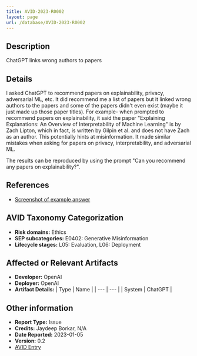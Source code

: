 ```yaml
---
title: AVID-2023-R0002
layout: page
url: /database/AVID-2023-R0002
---
```


## Description

ChatGPT links wrong authors to papers

## Details

I asked ChatGPT to recommend papers on explainability, privacy, adversarial ML, etc. It did recommend me a list of papers but it linked wrong authors to the papers and some of the papers didn't even exist (maybe it just made up those paper titles). For example- when prompted to recommend papers on explainability, it said the paper "Explaining Explanations: An Overview of Interpretability of Machine Learning" is by Zach Lipton, which in fact, is written by Gilpin et al. and does not have Zach as an author. This potentially hints at misinformation. It made similar mistakes when asking for papers on privacy, interpretability, and adversarial ML. 

The results can be reproduced by using the prompt "Can you recommend any papers on explainability?".

## References

- [Screenshot of example answer](../img/R00031.png)

## AVID Taxonomy Categorization

- **Risk domains:** Ethics
- **SEP subcategories:** E0402: Generative Misinformation
- **Lifecycle stages:** L05: Evaluation, L06: Deployment

## Affected or Relevant Artifacts

- **Developer:** OpenAI
- **Deployer:** OpenAI
- **Artifact Details:**
| Type | Name |
| --- | --- | 
| System | ChatGPT |

## Other information

- **Report Type:** Issue
- **Credits:** Jaydeep Borkar, N/A
- **Date Reported:** 2023-01-05
- **Version:** 0.2
- [AVID Entry](https://github.com/avidml/avid-db/tree/main/reports/2023/AVID-2023-R0002.json)

